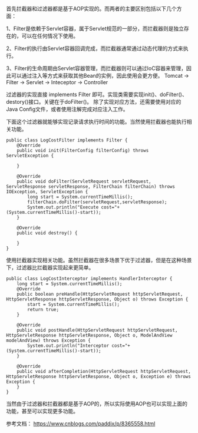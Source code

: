 
首先拦截器和过滤器都是基于AOP实现的。而两者的主要区别包括以下几个方面：
                    
1、Filter是依赖于Servlet容器，属于Servlet规范的一部分，而拦截器则是独立存在的，可以在任何情况下使用。
                    
2、Filter的执行由Servlet容器回调完成，而拦截器通常通过动态代理的方式来执行。
                    
3、Filter的生命周期由Servlet容器管理，而拦截器则可以通过IoC容器来管理，因此可以通过注入等方式来获取其他Bean的实例，因此使用会更方便。
Tomcat  -> Filter -> Servlet -> Inteceptor -> Controller 

过滤器的实现直接 implements Filter 即可。实现类需要实现init()、doFilter()、destory()接口。关键在于doFilter()。
除了实现对应方法，还需要使用对应的Java Config文件，或者使用注解完成对应注入工作。

下面这个过滤器就能够实现记录请求执行时间的功能。当然使用拦截器也能执行相关功能。
```shell script
public class LogCostFilter implements Filter {
    @Override
    public void init(FilterConfig filterConfig) throws ServletException {
 
    }
 
    @Override
    public void doFilter(ServletRequest servletRequest, ServletResponse servletResponse, FilterChain filterChain) throws IOException, ServletException {
        long start = System.currentTimeMillis();
        filterChain.doFilter(servletRequest,servletResponse);
        System.out.println("Execute cost="+(System.currentTimeMillis()-start));
    }
 
    @Override
    public void destroy() {
 
    }
}
```

使用拦截器实现相关功能。虽然拦截器在很多场景下优于过滤器，但是在这种场景下，过滤器比拦截器实现起来更简单。
```shell script
public class LogCostInterceptor implements HandlerInterceptor {
    long start = System.currentTimeMillis();
    @Override
    public boolean preHandle(HttpServletRequest httpServletRequest, HttpServletResponse httpServletResponse, Object o) throws Exception {
        start = System.currentTimeMillis();
        return true;
    }
 
    @Override
    public void postHandle(HttpServletRequest httpServletRequest, HttpServletResponse httpServletResponse, Object o, ModelAndView modelAndView) throws Exception {
        System.out.println("Interceptor cost="+(System.currentTimeMillis()-start));
    }
 
    @Override
    public void afterCompletion(HttpServletRequest httpServletRequest, HttpServletResponse httpServletResponse, Object o, Exception e) throws Exception {
    }
}
```

当然由于过滤器和拦截器都是基于AOP的，所以实际使用AOP也可以实现上面的功能，甚至可以实现更多功能。

参考文档：
https://www.cnblogs.com/paddix/p/8365558.html